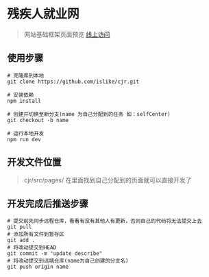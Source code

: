 # 残疾人就业网  
> 网站基础框架页面预览 [线上访问](https://tolike.top/cjr/#/)

## 使用步骤
```
# 克隆库到本地
git clone https://github.com/islike/cjr.git

# 安装依赖
npm install

# 创建并切换至新分支(name 为自己分配到的任务 如：selfCenter)
git checkout -b name  

# 运行本地开发
npm run dev
```
## 开发文件位置
>cjr/src/pages/
在里面找到自己分配到的页面就可以直接开发了

## 开发完成后推送步骤
```
# 提交前先同步远程仓库，看看有没有其他人有更新，否则自己的代码将无法提交上去 
git pull
# 添加所有文件到暂存区
git add .
# 将改动提交到HEAD
git commit -m "update describe"
# 将改动提交到远端仓库(name为自己创建的分支名)
git push origin name
```
